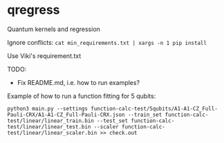 # qregress
Quantum kernels and regression

Ignore conflicts: `cat min_requirements.txt | xargs -n 1 pip install`

Use Viki's requirement.txt

TODO:
- Fix README.md, i.e. how to run examples?


Example of how to run a function fitting for 5 qubits:
```
python3 main.py --settings function-calc-test/5qubits/A1-A1-CZ_Full-Pauli-CRX/A1-A1-CZ_Full-Pauli-CRX.json --train_set function-calc-test/linear/linear_train.bin --test_set function-calc-test/linear/linear_test.bin --scaler function-calc-test/linear/linear_scaler.bin >> check.out
```

